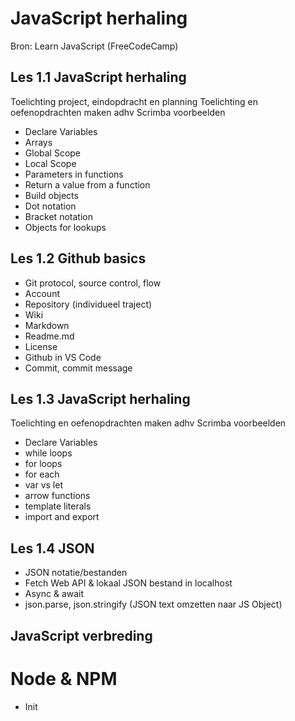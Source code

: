 # JavaScript herhaling
Bron: Learn JavaScript (FreeCodeCamp)

## Les 1.1 JavaScript herhaling
Toelichting project, eindopdracht en planning
Toelichting en oefenopdrachten maken adhv Scrimba voorbeelden
- Declare Variables
- Arrays
- Global Scope
- Local Scope
- Parameters in functions
- Return a value from a function
- Build objects
- Dot notation
- Bracket notation
- Objects for lookups

## Les 1.2 Github basics
- Git protocol, source control, flow
- Account
- Repository (individueel traject)
- Wiki
- Markdown
- Readme.md
- License
- Github in VS Code
- Commit, commit message

## Les 1.3 JavaScript herhaling
Toelichting en oefenopdrachten maken adhv Scrimba voorbeelden
- Declare Variables
- while loops
- for loops
- for each
- var vs let
- arrow functions
- template literals
- import and export

## Les 1.4 JSON 
- JSON notatie/bestanden
- Fetch Web API & lokaal JSON bestand in localhost
- Async & await
- json.parse, json.stringify (JSON text omzetten naar JS Object)



## JavaScript verbreding

# Node & NPM
- Init

